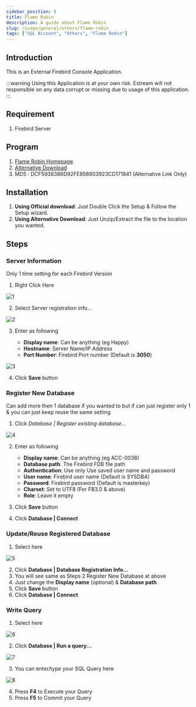 ```yaml
---
sidebar_position: 9
title: Flame Robin
description: A guide about Flame Robin
slug: /usage/general/others/flame-robin
tags: ["SQL Account", "Others", "Flame Robin"]
---
```


## Introduction

This is an External Firebird Console Application.

:::warning
Using this Application is at your own risk.
Estream will not responsible on any data corrupt or missing due to usage of this application.
:::

## Requirement

1. Firebird Server

## Program

1. [Flame Robin Homepage](http://www.flamerobin.org/)
2. [Alternative Download](https://download.sql.com.my/customer/Fairy/FlameRobin(x64).zip)
3. MD5 : DCF5938386D92FE858803923CD171841 (Alternative Link Only)

## Installation

1. **Using Official download**: Just Double Click the Setup & Follow the Setup wizard.
2. **Using Alternative Download**: Just Unzip/Extract the file to the location you wanted.

## Steps

### Server Information

Only 1 time setting for each Firebird Version

1. Right Click Here

![1](../../../../static/img/others/yc1-flamerobin.jpg)

2. Select Server registration info...

![2](../../../../static/img/others/yc2-flamerobin.jpg)

3. Enter as following

    - **Display name**: Can be anything (eg Happy)
    - **Hostname**: Server Name/IP Address
    - **Port Number**: Firebird Port number (Default is **3050**)

![3](../../../../static/img/others/yc3-flamerobin.jpg)

4. Click **Save** button

### Register New Database

Can add more then 1 database if you wanted to but if can just register only 1 & you can just keep reuse the same setting

1. Click *Database | Register existing database...*

![4](../../../../static/img/others/yc4-flamerobin.jpg)

2. Enter as following

    - **Display name**: Can be anything (eg ACC-0038)
    - **Database path**: The Firebird FDB file path
    - **Authentication**: Use only Use saved user name and password
    - **User name**: Firebird user name (Default is SYSDBA)
    - **Password**: Firebird password (Default is masterkey)
    - **Charset**: Set to UTF8 (For FB3.0 & above)
    - **Role**: Leave it empty

3. Click **Save** button
4. Click **Database | Connect**

### Update/Reuse Registered Database

1. Select here

![5](../../../../static/img/others/yc5-flamerobin.jpg)

2. Click **Database | Database Registration Info...**
3. You will see same as Steps 2 Register New Database at above
4. Just change the **Display name** (optional) & **Database path**
5. Click **Save** button
6. Click **Database | Connect**

### Write Query

1. Select here

![6](../../../../static/img/others/yc6-flamerobin.jpg)

2. Click **Database | Run a query...**

![7](../../../../static/img/others/yc7-flamerobin.jpg)

3. You can enter/type your SQL Query here

![8](../../../../static/img/others/yc8-flamerobin.jpg)

4. Press **F4** to Execute your Query
5. Press **F5** to Commit your Query